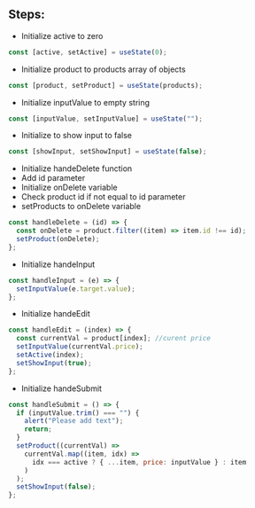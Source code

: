 ## Steps:

- Initialize active to zero

```jsx
const [active, setActive] = useState(0);
```

- Initialize product to products array of objects

```jsx
const [product, setProduct] = useState(products);
```

- Initialize inputValue to empty string

```jsx
const [inputValue, setInputValue] = useState("");
```

- Initialize to show input to false

```jsx
const [showInput, setShowInput] = useState(false);
```

- Initialize handeDelete function
- Add id parameter
- Initialize onDelete variable
- Check product id if not equal to id parameter
- setProducts to onDelete variable

```jsx
const handleDelete = (id) => {
  const onDelete = product.filter((item) => item.id !== id);
  setProduct(onDelete);
};
```

- Initialize handeInput

```jsx
const handleInput = (e) => {
  setInputValue(e.target.value);
};
```

- Initialize handeEdit

```jsx
const handleEdit = (index) => {
  const currentVal = product[index]; //curent price
  setInputValue(currentVal.price);
  setActive(index);
  setShowInput(true);
};
```

- Initialize handeSubmit

```jsx
const handleSubmit = () => {
  if (inputValue.trim() === "") {
    alert("Please add text");
    return;
  }
  setProduct((currentVal) =>
    currentVal.map((item, idx) =>
      idx === active ? { ...item, price: inputValue } : item
    )
  );
  setShowInput(false);
};
```
